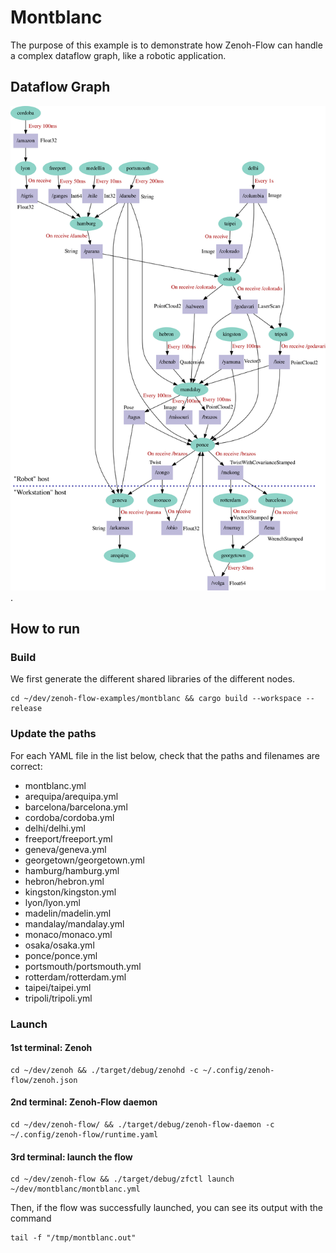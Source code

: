 # Montblanc

The purpose of this example is to demonstrate how Zenoh-Flow can handle a
complex dataflow graph, like a robotic application.

## Dataflow Graph
![mont-blanc-graph](mont_blanc.png "Montblanc dataflow graph").

## How to run

### Build

We first generate the different shared libraries of the different nodes.

```shell
cd ~/dev/zenoh-flow-examples/montblanc && cargo build --workspace --release
```

### Update the paths

For each YAML file in the list below, check that the paths and filenames are
correct:
- montblanc.yml
- arequipa/arequipa.yml
- barcelona/barcelona.yml
- cordoba/cordoba.yml
- delhi/delhi.yml
- freeport/freeport.yml
- geneva/geneva.yml
- georgetown/georgetown.yml
- hamburg/hamburg.yml
- hebron/hebron.yml
- kingston/kingston.yml
- lyon/lyon.yml
- madelin/madelin.yml
- mandalay/mandalay.yml
- monaco/monaco.yml
- osaka/osaka.yml
- ponce/ponce.yml
- portsmouth/portsmouth.yml
- rotterdam/rotterdam.yml
- taipei/taipei.yml
- tripoli/tripoli.yml

### Launch

#### 1st terminal: Zenoh

```shell
cd ~/dev/zenoh && ./target/debug/zenohd -c ~/.config/zenoh-flow/zenoh.json
```

#### 2nd terminal: Zenoh-Flow daemon

```shell
cd ~/dev/zenoh-flow/ && ./target/debug/zenoh-flow-daemon -c ~/.config/zenoh-flow/runtime.yaml
```

#### 3rd terminal: launch the flow

```shell
cd ~/dev/zenoh-flow && ./target/debug/zfctl launch ~/dev/montblanc/montblanc.yml
```

Then, if the flow was successfully launched, you can see its output
with the command

```shell
tail -f "/tmp/montblanc.out"
```
